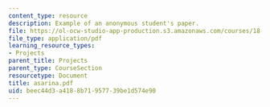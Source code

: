 ```yaml
---
content_type: resource
description: Example of an anonymous student's paper.
file: https://ol-ocw-studio-app-production.s3.amazonaws.com/courses/18-704-seminar-in-algebra-and-number-theory-rational-points-on-elliptic-curves-fall-2004/beec44d3a4188b71957739be1d574e90_asarina.pdf
file_type: application/pdf
learning_resource_types:
- Projects
parent_title: Projects
parent_type: CourseSection
resourcetype: Document
title: asarina.pdf
uid: beec44d3-a418-8b71-9577-39be1d574e90
---
```

